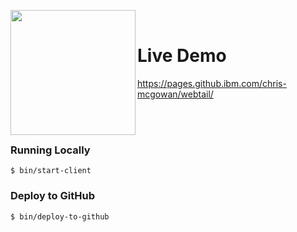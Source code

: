 <img clear="both" align="left" width="200px" src="https://resources.whatwg.org/logo-console.png" /><br>

# Live Demo

https://pages.github.ibm.com/chris-mcgowan/webtail/

<br><br>

### Running Locally

```
$ bin/start-client
```

### Deploy to GitHub

```
$ bin/deploy-to-github
```
